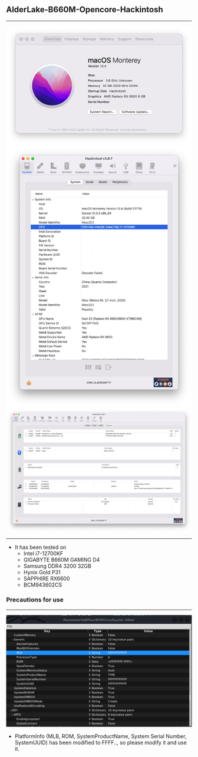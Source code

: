 ## AlderLake-B660M-Opencore-Hackintosh
***
![INFO](./s/INFO.png)
![12CHECK](./s/12Check.png)
![Other](./s/Otherparts.png)
***
- It has been tested on 
  - Intel i7-12700KF
  - GIGABYTE B660M GAMING D4
  - Samsung DDR4 3200 32GB 
  - Hynix Gold P31 
  - SAPPHIRE RX6600
  - BCM943602CS

### Precautions for use
***
![FFFF](./s/FFFF.png)
- PlatformInfo (MLB, ROM, SystemProductName, System Serial Number, SystemUUID) has been modified to FFFF.., so please modify it and use it.

